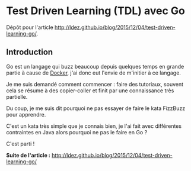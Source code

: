 # Test Driven Learning (TDL) avec Go

Dépôt pour l'article http://ldez.github.io/blog/2015/12/04/test-driven-learning-go/.

## Introduction

Go est un langage qui buzz beaucoup depuis quelques temps en grande partie à cause de [Docker](https://www.docker.com), j'ai donc eut l'envie de m'initier à ce langage.

Je me suis demandé comment commencer : faire des tutoriaux, souvent cela se résume à des copier-coller et finit par une connaissance très partielle.

Du coup, je me suis dit pourquoi ne pas essayer de faire le kata FizzBuzz pour apprendre.

C'est un kata très simple que je connais bien, je l'ai fait avec différentes contraintes en Java alors pourquoi ne pas le faire en Go ?

C'est parti !


**Suite de l'article :** http://ldez.github.io/blog/2015/12/04/test-driven-learning-go/
